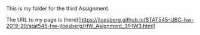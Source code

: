 This is my folder for the third Assignment.

The URL to my page is (here)[https://jloesberg.github.io/STAT545-UBC-hw-2019-20/stat545-hw-jloesberg/HW_Asignment_3/HW3.html]
